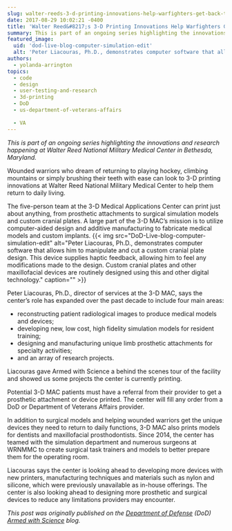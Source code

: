 ```yaml
---
slug: walter-reeds-3-d-printing-innovations-help-warfighters-get-back-to-life
date: 2017-08-29 10:02:21 -0400
title: 'Walter Reed&#8217;s 3-D Printing Innovations Help Warfighters Get Back to Life'
summary: This is part of an ongoing series highlighting the innovations and research happening at Walter Reed National Military Medical Center in Bethesda, Maryland. Wounded warriors who dream of returning to playing hockey, climbing mountains or simply brushing their teeth with ease can look to 3-D printing innovations at Walter Reed National Military Medical Center to
featured_image:
  uid: 'dod-live-blog-computer-simulation-edit'
  alt: 'Peter Liacouras, Ph.D., demonstrates computer software that allows him to manipulate and cut a custom cranial plate design.'
authors:
  - yolanda-arrington
topics:
  - code
  - design
  - user-testing-and-research
  - 3d-printing
  - DoD
  - us-department-of-veterans-affairs
  
  - VA
---
```


_This is part of an ongoing series highlighting the innovations and research happening at Walter Reed National Military Medical Center in Bethesda, Maryland._

Wounded warriors who dream of returning to playing hockey, climbing mountains or simply brushing their teeth with ease can look to 3-D printing innovations at Walter Reed National Military Medical Center to help them return to daily living.

The five-person team at the 3-D Medical Applications Center can print just about anything, from prosthetic attachments to surgical simulation models and custom cranial plates. A large part of the 3-D MAC’s mission is to utilize computer-aided design and additive manufacturing to fabricate medical models and custom implants. {{< img src="DoD-Live-blog-computer-simulation-edit" alt="Peter Liacouras, Ph.D., demonstrates computer software that allows him to manipulate and cut a custom cranial plate design. This device supplies haptic feedback, allowing him to feel any modifications made to the design. Custom cranial plates and other maxillofacial devices are routinely designed using this and other digital technology." caption="" >}}

Peter Liacouras, Ph.D., director of services at the 3-D MAC, says the center’s role has expanded over the past decade to include four main areas:

  * reconstructing patient radiological images to produce medical models and devices;
  * developing new, low cost, high fidelity simulation models for resident training;
  * designing and manufacturing unique limb prosthetic attachments for specialty activities;
  * and an array of research projects.

Liacouras gave Armed with Science a behind the scenes tour of the facility and showed us some projects the center is currently printing.



Potential 3-D MAC patients must have a referral from their provider to get a prosthetic attachment or device printed. The center will fill any order from a DoD or Department of Veterans Affairs provider.

In addition to surgical models and helping wounded warriors get the unique devices they need to return to daily functions, 3-D MAC also prints models for dentists and maxillofacial prosthodontists. Since 2014, the center has teamed with the simulation department and numerous surgeons at WRNMMC to create surgical task trainers and models to better prepare them for the operating room.

Liacouras says the center is looking ahead to developing more devices with new printers, manufacturing techniques and materials such as nylon and silicone, which were previously unavailable as in-house offerings. The center is also looking ahead to designing more prosthetic and surgical devices to reduce any limitations providers may encounter.

_This post was originally published on the [Department of Defense](https://www.defense.gov/) (DoD) [Armed with Science](http://science.dodlive.mil/2017/08/14/walter-reeds-3-d-printing-innovations-help-warfighters-get-back-to-life/) blog._
